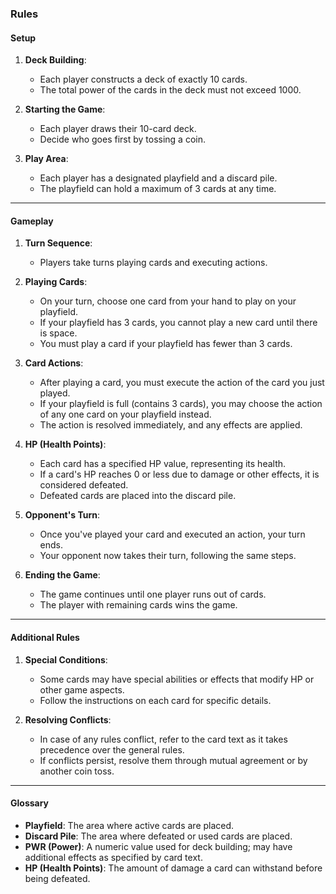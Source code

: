 ### Rules

#### **Setup**

1. **Deck Building**:
   - Each player constructs a deck of exactly 10 cards.
   - The total power of the cards in the deck must not exceed 1000.
   
2. **Starting the Game**:
   - Each player draws their 10-card deck.
   - Decide who goes first by tossing a coin.

3. **Play Area**:
   - Each player has a designated playfield and a discard pile.
   - The playfield can hold a maximum of 3 cards at any time.

---

#### **Gameplay**

1. **Turn Sequence**:
   - Players take turns playing cards and executing actions.

2. **Playing Cards**:
   - On your turn, choose one card from your hand to play on your playfield.
   - If your playfield has 3 cards, you cannot play a new card until there is space.
   - You must play a card if your playfield has fewer than 3 cards.

3. **Card Actions**:
   - After playing a card, you must execute the action of the card you just played.
   - If your playfield is full (contains 3 cards), you may choose the action of any one card on your playfield instead.
   - The action is resolved immediately, and any effects are applied.

4. **HP (Health Points)**:
   - Each card has a specified HP value, representing its health.
   - If a card's HP reaches 0 or less due to damage or other effects, it is considered defeated.
   - Defeated cards are placed into the discard pile.

5. **Opponent's Turn**:
   - Once you've played your card and executed an action, your turn ends.
   - Your opponent now takes their turn, following the same steps.

6. **Ending the Game**:
   - The game continues until one player runs out of cards.
   - The player with remaining cards wins the game.

---

#### **Additional Rules**

1. **Special Conditions**:
   - Some cards may have special abilities or effects that modify HP or other game aspects.
   - Follow the instructions on each card for specific details.

2. **Resolving Conflicts**:
   - In case of any rules conflict, refer to the card text as it takes precedence over the general rules.
   - If conflicts persist, resolve them through mutual agreement or by another coin toss.

---

#### **Glossary**

- **Playfield**: The area where active cards are placed.
- **Discard Pile**: The area where defeated or used cards are placed.
- **PWR (Power)**: A numeric value used for deck building; may have additional effects as specified by card text.
- **HP (Health Points)**: The amount of damage a card can withstand before being defeated.